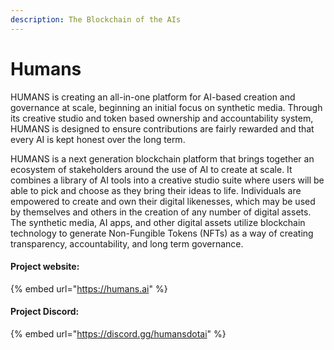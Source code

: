 ```yaml
---
description: The Blockchain of the AIs
---
```


# Humans

HUMANS is creating an all-in-one platform for AI-based creation and governance at scale, beginning an initial focus on synthetic media. Through its creative studio and token based ownership and accountability system, HUMANS is designed to ensure contributions are fairly rewarded and that every AI is kept honest over the long term.

HUMANS is a next generation blockchain platform that brings together an ecosystem of stakeholders around the use of AI to create at scale. It combines a library of AI tools into a creative studio suite where users will be able to pick and choose as they bring their ideas to life. Individuals are empowered to create and own their digital likenesses, which may be used by themselves and others in the creation of any number of digital assets. The synthetic media, AI apps, and other digital assets utilize blockchain technology to generate Non-Fungible Tokens (NFTs) as a way of creating transparency, accountability, and long term governance.

#### Project website:

{% embed url="https://humans.ai" %}

#### Project Discord:

{% embed url="https://discord.gg/humansdotai" %}
